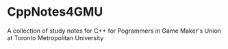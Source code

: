 # CppNotes4GMU
A collection of study notes for C++ for Pogrammers in Game Maker's Union at Toronto Metropolitan University
